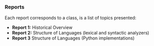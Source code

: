 ### Reports
Each report corresponds to a class, is a list of topics presented:

* **Report 1:** Historical Overview
* **Report 2:** Structure of Languages (lexical and syntactic analyzers)
* **Report 3** Structure of Languages (Python implementations)